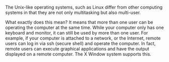 The Unix-like operating systems, such as Linux differ from other computing systems in that they are not only multitasking but also multi-user.

What exactly does this mean? It means that more than one user can be operating the computer at the same time. While your computer only has one keyboard and monitor, it can still be used by more than one user. For example, if your computer is attached to a network, or the Internet, remote users can log in via ssh (secure shell) and operate the computer. In fact, remote users can execute graphical applications and have the output displayed on a remote computer. The X Window system supports this.